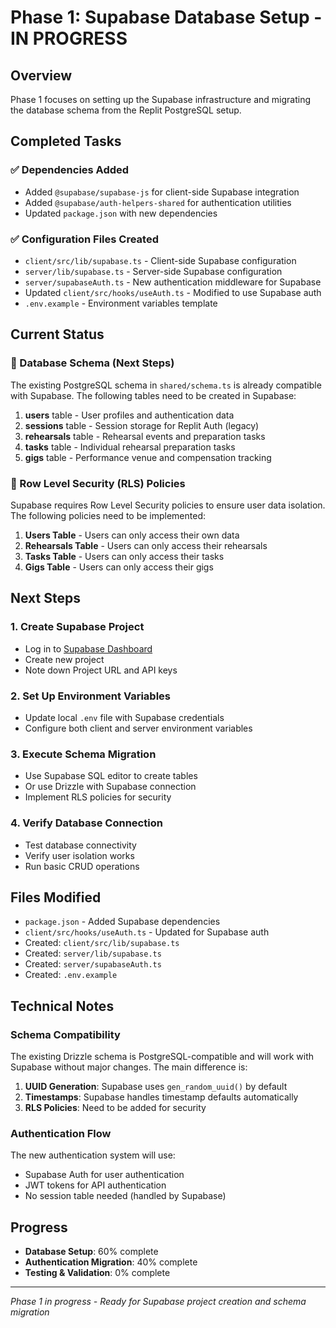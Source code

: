 # Phase 1: Supabase Database Setup - IN PROGRESS

## Overview
Phase 1 focuses on setting up the Supabase infrastructure and migrating the database schema from the Replit PostgreSQL setup.

## Completed Tasks

### ✅ Dependencies Added
- Added `@supabase/supabase-js` for client-side Supabase integration
- Added `@supabase/auth-helpers-shared` for authentication utilities
- Updated `package.json` with new dependencies

### ✅ Configuration Files Created
- `client/src/lib/supabase.ts` - Client-side Supabase configuration
- `server/lib/supabase.ts` - Server-side Supabase configuration
- `server/supabaseAuth.ts` - New authentication middleware for Supabase
- Updated `client/src/hooks/useAuth.ts` - Modified to use Supabase auth
- `.env.example` - Environment variables template

## Current Status

### 🔧 Database Schema (Next Steps)
The existing PostgreSQL schema in `shared/schema.ts` is already compatible with Supabase. The following tables need to be created in Supabase:

1. **users** table - User profiles and authentication data
2. **sessions** table - Session storage for Replit Auth (legacy)
3. **rehearsals** table - Rehearsal events and preparation tasks
4. **tasks** table - Individual rehearsal preparation tasks
5. **gigs** table - Performance venue and compensation tracking

### 🔐 Row Level Security (RLS) Policies
Supabase requires Row Level Security policies to ensure user data isolation. The following policies need to be implemented:

1. **Users Table** - Users can only access their own data
2. **Rehearsals Table** - Users can only access their rehearsals
3. **Tasks Table** - Users can only access their tasks
4. **Gigs Table** - Users can only access their gigs

## Next Steps

### 1. Create Supabase Project
- Log in to [Supabase Dashboard](https://supabase.com/dashboard)
- Create new project
- Note down Project URL and API keys

### 2. Set Up Environment Variables
- Update local `.env` file with Supabase credentials
- Configure both client and server environment variables

### 3. Execute Schema Migration
- Use Supabase SQL editor to create tables
- Or use Drizzle with Supabase connection
- Implement RLS policies for security

### 4. Verify Database Connection
- Test database connectivity
- Verify user isolation works
- Run basic CRUD operations

## Files Modified
- `package.json` - Added Supabase dependencies
- `client/src/hooks/useAuth.ts` - Updated for Supabase auth
- Created: `client/src/lib/supabase.ts`
- Created: `server/lib/supabase.ts`
- Created: `server/supabaseAuth.ts`
- Created: `.env.example`

## Technical Notes

### Schema Compatibility
The existing Drizzle schema is PostgreSQL-compatible and will work with Supabase without major changes. The main difference is:

1. **UUID Generation**: Supabase uses `gen_random_uuid()` by default
2. **Timestamps**: Supabase handles timestamp defaults automatically
3. **RLS Policies**: Need to be added for security

### Authentication Flow
The new authentication system will use:
- Supabase Auth for user authentication
- JWT tokens for API authentication
- No session table needed (handled by Supabase)

## Progress
- **Database Setup**: 60% complete
- **Authentication Migration**: 40% complete
- **Testing & Validation**: 0% complete

---
*Phase 1 in progress - Ready for Supabase project creation and schema migration*